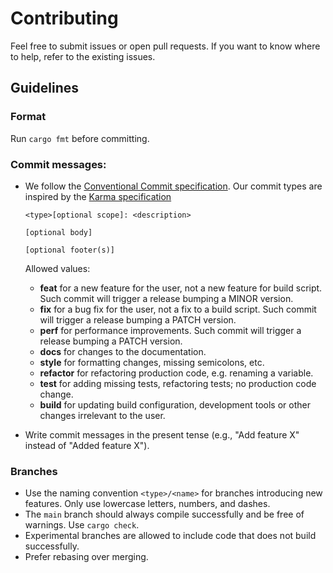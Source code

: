 # Contributing

Feel free to submit issues or open pull requests. If you want to know where to help, refer to the existing issues.

## Guidelines 

### Format
Run `cargo fmt` before committing.

### Commit messages:

- We follow the [Conventional Commit specification](https://www.conventionalcommits.org/en/v1.0.0/). Our commit types are inspired by the [Karma specification](http://karma-runner.github.io/6.4/dev/git-commit-msg.html)
  ```
  <type>[optional scope]: <description>

  [optional body]

  [optional footer(s)]
  ```

  Allowed <type> values: 
  - **feat** for a new feature for the user, not a new feature for build script. Such commit will trigger a release bumping a MINOR version.
  - **fix** for a bug fix for the user, not a fix to a build script. Such commit will trigger a release bumping a PATCH version.
  - **perf** for performance improvements. Such commit will trigger a release bumping a PATCH version.
  - **docs** for changes to the documentation.
  - **style** for formatting changes, missing semicolons, etc.
  - **refactor** for refactoring production code, e.g. renaming a variable.
  - **test** for adding missing tests, refactoring tests; no production code change.
  - **build** for updating build configuration, development tools or other changes irrelevant to the user.

- Write commit messages in the present tense (e.g., "Add feature X" instead of "Added feature X").

### Branches
- Use the naming convention `<type>/<name>` for branches introducing new features. Only use lowercase letters, numbers, and dashes.
- The `main` branch should always compile successfully and be free of warnings. Use `cargo check`.
- Experimental branches are allowed to include code that does not build successfully.
- Prefer rebasing over merging.
